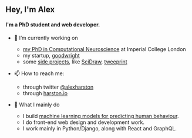 ## Hey, I'm Alex

#### I'm a PhD student and web developer.

- 🔭 I’m currently working on
  - [my PhD in Computational Neuroscience](https://faisallab.org/members/alex-harston) at Imperial College London
  - my startup, [goodwright](https://goodwright.org)
  - some [side projects](https://harston.io/projects), like [SciDraw](https://scidraw.io), [tweeprint](https://tweeprint.com)

- 📫 How to reach me:
  - through twitter [@alexharston](https://twitter.com/alexharston)
  - through [harston.io](https://harston.io)

- 💯 What I mainly do
  - I build [machine learning models for predicting human behaviour](https://harston.io/research).
  - I do front-end web design and development work.
  - I work mainly in Python/Django, along with React and GraphQL.
